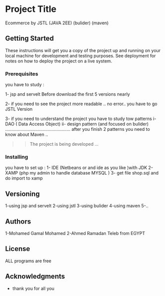 # Project Title

Ecommerce by JSTL (JAVA 2EE) (bulider) (maven)

## Getting Started

These instructions will get you a copy of the project up and running on your local machine for development and testing purposes. See deployment for notes on how to deploy the project on a live system.

### Prerequisites

you have to study : 

1- jsp and servelt Before download the first 5 versions nearly

2- if you need to see the project more readable .. no error.. you have to go JSTL Version

3- if you need to understand the project you have to study tow patterns 
    i- DAO ( Data Access Object)
    ii- design pattern (and  focused on bulider)
....................................................
after you finish 2 patterns you need to know about Maven ..

>> The project is being developed ...

### Installing

you have to set up : 
1- IDE (Netbeans or and ide as you like )with JDK
2- XAMP (php my admin to handle database MYSQL )
3- get file shop.sql and do import to xamp

## Versioning
1-using jsp and servelt 
2-using jstl 
3-using bulider 
4-using maven
5-..

## Authors
1-Mohamed Gamal Mohamed
2-Ahmed Ramadan Teleb
from EGYPT 

## License
ALL programs are free
## Acknowledgments

* thank you for all you
